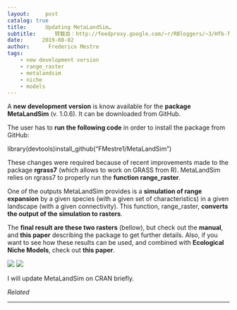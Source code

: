 ```yaml
---
layout:     post
catalog: true
title:      Updating MetaLandSim…
subtitle:      转载自：http://feedproxy.google.com/~r/RBloggers/~3/Hfb-TLmGzr4/
date:      2019-08-02
author:      Frederico Mestre
tags:
    - new development version
    - range_raster
    - metalandsim
    - niche
    - models
---
```






A **new development version** is know available for the **package MetaLandSim** (v. 1.0.6). It can be downloaded from GitHub.

The user has to **run the following code** in order to install the package from GitHub:

library(devtools)install_github(“FMestre1/MetaLandSim”)

These changes were required because of recent improvements made to the package **rgrass7** (which allows to work on GRASS from R). MetaLandSim relies on rgrass7 to properly run the **function range_raster**.

One of the outputs MetaLandSim provides is a **simulation of range expansion** by a given species (with a given set of characteristics) in a given landscape (with a given connectivity). This function, range_raster, **converts the output of the simulation to rasters**.

The **final result are these two rasters** (bellow), but check out the **manual**, and **this paper** describing the package to get further details. Also, if you want to see how these results can be used, and combined with **Ecological Niche Models**, check out **this paper**.

![](https://geekcologist.files.wordpress.com/2019/08/sample-e1564740950283.png?w=456&is-pending-load=1)
![](https://geekcologist.files.wordpress.com/2019/08/sample-e1564740950283.png?w=456)


I will update MetaLandSim on CRAN briefly.


*Related*







---
